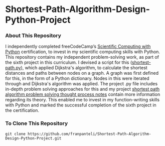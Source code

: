 # Shortest-Path-Algorithm-Design-Python-Project
### About This Repository
I independently completed freeCodeCamp’s [Scientific Computing with Python](https://www.freecodecamp.org/learn/scientific-computing-with-python/) certification, to invest in my scientific computing skills with Python. This repository contains my independent problem-solving work, as part of the sixth project in this curriculum. I devised a script for this ([shortest-path.py](https://github.com/franpanteli/Shortest-Path-Algorithm-Design-Python-Project/blob/main/shortest-path.py)), which applied Dijkstra's algorithm, to calculate the shortest distances and paths between nodes on a graph. A graph was first defined for this, in the form of a Python dictionary. Nodes in this were iterated through and Dijkstra's algorithm was applied. The project .py file includes in-depth problem solving approaches for this and my project [shortest path algorithm problem solving thought process notes](https://github.com/franpanteli/Shortest-Path-Algorithm-Design-Python-Project/blob/main/Shortest%20Path%20Algorithm%20Problem%20Solving%20Thought%20Process%20Notes.txt) contain more information regarding its theory. This enabled me to invest in my function-writing skills with Python and marked the successful completion of the sixth project in the certification.

### To Clone This Repository
```
git clone https://github.com/franpanteli/Shortest-Path-Algorithm-Design-Python-Project.git
```
